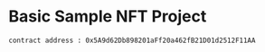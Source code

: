 # Basic Sample NFT Project



```shell
contract address : 0x5A9d62Db898201aFf20a462fB21D01d2512F11AA
```
